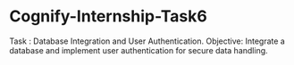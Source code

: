 # Cognify-Internship-Task6
Task : Database Integration and User Authentication.  Objective: Integrate a database and implement user authentication for secure data handling.
